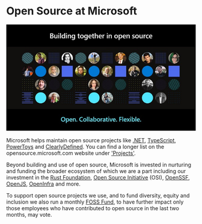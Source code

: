 
# Open Source at Microsoft

![oss-at-microsoft](../images/main.jpg)

 Microsoft  helps maintain open source projects like [.NET](https://dotnet.microsoft.com/), [TypeScript](https://www.typescriptlang.org/), [PowerToys](https://docs.microsoft.com/en-us/windows/powertoys/) and [ClearlyDefined](https://clearlydefined.io/?sort=releaseDate&sortDesc=true). You can find a longer list on the opensource.microsoft.com website under ['Projects'](https://opensource.microsoft.com/projects/).

Beyond building and use of open source, Microsoft is invested in nurturing and funding the broader ecosystem of which we are a part including our investment in the [Rust Foundation](https://foundation.rust-lang.org/), [Open Source Initiative](https://opensource.org/) (OSI), [OpenSSF](https://openssf.org/), [OpenJS](https://openjsf.org/), [OpenInfra](https://openinfra.dev/) and more.  

To support open source projects we use, and to fund diversity, equity and inclusion we also run a monthly [FOSS Fund](https://github.com/microsoft/foss-fund/blob/main/README.md), to have further impact only those employees who have contributed to open source in the last two months, may vote.